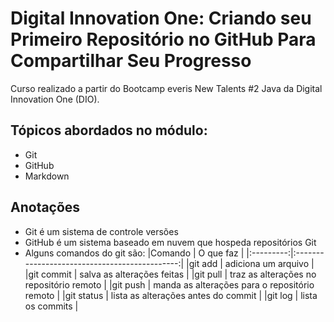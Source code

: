# Digital Innovation One: Criando seu Primeiro Repositório no GitHub Para Compartilhar Seu Progresso

Curso realizado a partir do Bootcamp everis New Talents #2 Java da Digital Innovation One (DIO).

## Tópicos abordados no módulo:
- Git
- GitHub
- Markdown

## Anotações

- Git é um sistema de controle versões
- GitHub é um sistema baseado em nuvem que hospeda repositórios Git
- Alguns comandos do git são:
  |Comando    | O que faz                                     |
  |:---------:|:---------------------------------------------:|
  |git add    | adiciona um arquivo                           |
  |git commit | salva as alterações feitas                    |
  |git pull   | traz as alterações no repositório remoto      |
  |git push   | manda as alterações para o repositório remoto |
  |git status | lista as alterações antes do commit           |
  |git log    | lista os commits                              |
